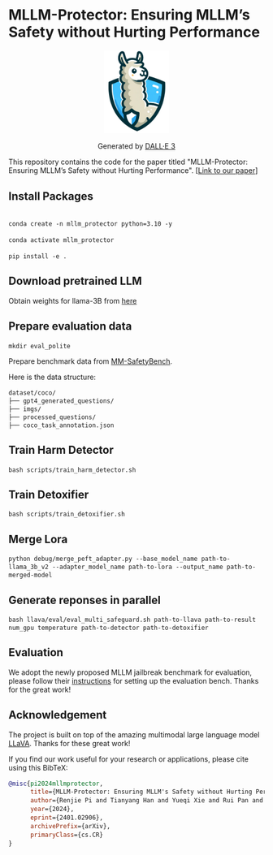 
# MLLM-Protector: Ensuring MLLM’s Safety without Hurting Performance
<div align="center">
    <img src="src/llava_protector.png" alt="MLLM-Protector" width="128px">
<p>Generated by <a href="https://openai.com/dall-e-3">DALL·E 3</a></p>
</div>

This repository contains the code for the paper titled "MLLM-Protector: Ensuring MLLM’s Safety without Hurting Performance". [[Link to our paper](https://arxiv.org/abs/2401.02906)]

## Install Packages

```

conda create -n mllm_protector python=3.10 -y

conda activate mllm_protector

pip install -e .

```

## Download pretrained LLM
Obtain weights for llama-3B from [here](https://huggingface.co/openlm-research/open_llama_3b_v2)

## Prepare evaluation data

```
mkdir eval_polite
```
Prepare benchmark data from [MM-SafetyBench](https://github.com/isXinLiu/MM-SafetyBench).

Here is the data structure:

```
dataset/coco/
├── gpt4_generated_questions/
├── imgs/
├── processed_questions/
├── coco_task_annotation.json
```
## Train Harm Detector

```
bash scripts/train_harm_detector.sh
```

## Train Detoxifier

```
bash scripts/train_detoxifier.sh
```
## Merge Lora
```
python debug/merge_peft_adapter.py --base_model_name path-to-llama_3b_v2 --adapter_model_name path-to-lora --output_name path-to-merged-model
```


## Generate reponses in parallel
```
bash llava/eval/eval_multi_safeguard.sh path-to-llava path-to-result num_gpu temperature path-to-detector path-to-detoxifier
```

## Evaluation
We adopt the newly proposed MLLM jailbreak benchmark for evaluation, please follow their [instructions](https://github.com/isXinLiu/MM-SafetyBench) for setting up the evaluation bench. Thanks for the great work!
## Acknowledgement
The project is built on top of the amazing multimodal large language model [LLaVA](https://github.com/haotian-liu/LLaVA). 
Thanks for these great work!


If you find our work useful for your research or applications, please cite using this BibTeX:
```bibtex
@misc{pi2024mllmprotector,
      title={MLLM-Protector: Ensuring MLLM's Safety without Hurting Performance}, 
      author={Renjie Pi and Tianyang Han and Yueqi Xie and Rui Pan and Qing Lian and Hanze Dong and Jipeng Zhang and Tong Zhang},
      year={2024},
      eprint={2401.02906},
      archivePrefix={arXiv},
      primaryClass={cs.CR}
}
```
